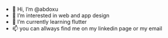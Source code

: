 - 👋 Hi, I’m @abdoxu
- 👀 I’m interested in web and app design 
- 🌱 I’m currently learning flutter 
- 📫 you can allways find me on my linkedin page or my email


